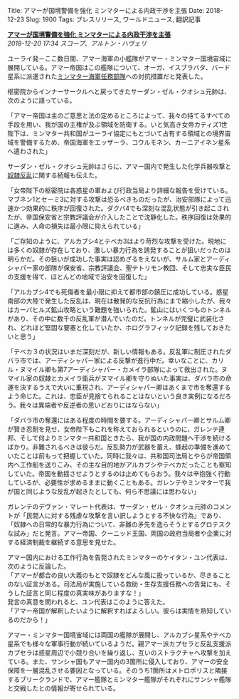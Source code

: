 Title: アマーが国境警備を強化 ミンマターによる内政干渉を主張
Date: 2018-12-23
Slug: 1900
Tags: プレスリリース, ワールドニュース, 翻訳記事

<p class="lead"><strong><a href="https://community.eveonline.com/news/news-channels/world-news/amarr-steps-up-border-patrols-alleges-republic-interference-in-internal-affairs/">アマーが国境警備を強化 ミンマターによる内政干渉を主張</a></strong><br/>
<em>2018-12-20 17:34 スコープ、アルトン・ハヴェリ</em></p>
<p>ユーライ発－ここ数日間、アマー海軍の小艦隊がアマー・ミンマター国境宙域に展開している。アマー帝国はこの艦隊について、オーガ、イスブラバタ、バード星系に派遣された<a href="https://community.eveonline.com/news/news-channels/world-news/minmatar-republic-deploys-blockade-taskforces-in-escalation-against-amarr/">ミンマター海軍任務部隊</a>への対抗措置だと発表した。</p>
<p>枢密院からインナーサークルへと戻ってきたサーダン・ゼル・クオシュ元帥は、次のように語っている。</p>
<p>「アマー帝国は主のご意思と法の定めるところによって、我々の持てるすべての手段を用い、我が国の主権が及ぶ領域を防衛する。いと気高き女帝カティズ1世陛下は、ミンマター共和国がユーライ協定にもとづいて占有する領域との境界宙域を警備するため、帝国海軍をエッザーラ、コウルモネン、カーニアイネン星系へ遣わされた」</p>
<p>サーダン・ゼル・クオシュ元帥はさらに、アマー国内で発生した化学兵器攻撃と<a href="https://community.eveonline.com/news/news-channels/world-news/amarr-forces-respond-to-terrorist-attacks-and-slave-revolts-on-five-worlds/">奴隷反乱</a>に関する続報も伝えた。</p>
<p>「女帝陛下の枢密院は各惑星の軍および行政当局より詳細な報告を受けている。マブネン1とセーミ3に対する攻撃は恐るべきものだったが、治安部隊によって迅速かつ効果的に秩序が回復された。ダクバ4でも深刻な混乱状態が引き起こされたが、帝国保安省と宗教評議会が介入したことで沈静化した。秩序回復は効果的に進み、人命の損失は最小限に抑えられている」</p>
<p>「ご存知のように、アルカブシ4とテベカ3はより苛烈な攻撃を受けた。現地には多くの奴隷が存在しており、激しい暴力行為を誘発することが狙いだったのは明らかだ。その狙いが成功した事実は認めざるをえないが、サルム家とアーディシャパー家の部隊が保安省、宗教評議会、聖テトリモン教団、そして忠実な臣民の支援を得て、ほとんどの地域で治安を回復した」</p>
<p>「アルカブシ4でも死傷者を最小限に抑えて都市部の鎮圧に成功している。惑星南部の大陸で発生した反乱は、現在は散発的な反抗行為にまで縮小したが、我々はカーバヒルズ鉱山攻略という難題を強いられた。鉱山にはいくつものトンネルがあり、その中に数千の反乱軍が潜んでいたのだ。トンネルが完璧に武装化され、どれほど堅固な要塞と化していたか、ホログラフィック記録を残しておきたいと思う」</p>
<p>「テベカ３の状況はいまだ深刻だが、新しい情報もある。反乱軍に制圧されたダバラ市では、アーディシャパー家による反撃が進行中だ。幸いなことに、カリル・ヌマイル卿も第7アーディシャパー・カメイラ部隊によって救出された。ヌマイル家の奴隷とカメイラ衛兵がヌマイル卿を守りぬいた事実は、ダバラ市の命運を決するうえで大いに重視され、アーディシャパー卿はあくまで市を奪還するよう命じた。これは、忠臣が見捨てられることはないという良き実例になるだろう。我々は異端者や反逆者の思いどおりにはならない」</p>
<p>「ダバラ市の奪還にはある程度の時間を要する。アーディシャパー卿とサルム卿が賢き忍耐を見せ、女帝陛下もこれを称えておられるというのに、ガレンテ連邦、そして何よりミンマター共和国ときたら、我が国の内政問題へ干渉を続けるばかり。非難されるべきは彼らだ。反乱勢力が武器を蓄え、蜂起の準備を進めていたことは前もって把握していた。同時に我々は、共和国司法局とやらが帝国領内へ工作船を送りこみ、その主な目的地がアルカブシやテべカだったことも察知していた。帝国を動揺させようとするのは止めてもらおう。我々は辛抱強く行動しているが、必要性が求めるままに動くこともある。ガレンテやミンマターで我が国と同じような反乱が起きたとしても、何ら不思議には思わない」</p>
<p>ガレンテのデヴァン・マレート代表は、サーダン・ゼル・クオシュ元帥のコメントが「民間人に対する残虐な攻撃を言い訳しようとする不快な行為」であり、「奴隷への日常的な暴力行為について、非難の矛先を逸らそうとするグロテスクな試み」だと発言。アマー帝国、クーニッド王国、両国の政府当局者や企業に対する経済制裁を継続する意思を見せた。</p>
<p>アマー国内における工作行為を告発されたミンマターのケイタン・ユン代表は、次のように反論した。<br/>
「アマーが都合の良い大義のもとで奴隷をどんな風に扱っているか、尽きることのない証言がある。司法局が実施している救助・生存支援任務への告発にも、そうした証言と同じ程度の真実味がありますな！」<br/>
発言の真意を問われると、ユン代表はこのように答えた。<br/>
「アマー帝国が解釈したいように解釈すればよろしい。彼らは実情を熟知しているのだから！」</p>
<p>アマー・ミンマター国境宙域には両国の艦隊が展開し、アルカブシ星系やテベカ星系でも様々な軍事行動が続いているようだ。親アマー派カプセラと反乱支援派カプセラは惑星周辺で小競り合いを繰り返し、互いのストラクチャへ攻撃を加えている。また、サンシャ国もアマー国内の3箇所に侵入しており、アマーの安全保障を一層混乱させる要因となっている。そのうち1箇所はメトロポリスと隣接するブリークランドで、アマー艦隊とミンマター艦隊がそれぞれにサンシャ艦隊と交戦したとの情報が寄せられている。</p>

